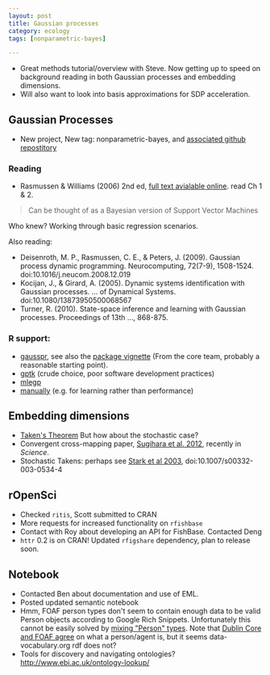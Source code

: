 ```yaml
---
layout: post
title: Gaussian processes
category: ecology
tags: [nonparametric-bayes]

---
```


* Great methods tutorial/overview with Steve.  Now getting up to speed on background reading in both Gaussian processes and embedding dimensions.  
* Will also want to look into basis approximations for SDP acceleration.  

## Gaussian Processes

* New project, New tag: nonparametric-bayes, and [associated github repostitory](https://github.com/cboettig/nonparametric-bayes)

### Reading

* Rasmussen & Williams (2006) 2nd ed, [full text avialable online](http://www.GaussianProcess.org/gpml). read Ch 1 & 2.

> Can be thought of as a Bayesian version of Support Vector Machines

Who knew?  Working through basic regression scenarios.  

Also reading:

* Deisenroth, M. P., Rasmussen, C. E., & Peters, J. (2009). Gaussian process dynamic programming. Neurocomputing, 72(7-9), 1508-1524. doi:10.1016/j.neucom.2008.12.019
* Kocijan, J., & Girard, A. (2005). Dynamic systems identification with Gaussian processes. … of Dynamical Systems. doi:10.1080/13873950500068567
* Turner, R. (2010). State-space inference and learning with Gaussian processes. Proceedings of 13th …, 868-875. 



### R support:

* [gausspr](http://rss.acs.unt.edu/Rdoc/library/kernlab/html/gausspr.html), see also the [package vignette](http://cran.at.r-project.org/web/packages/kernlab/vignettes/kernlab.pdf) (From the core team, probably a reasonable starting point).
* [gptk](http://cran.r-project.org/web/packages/gptk/) (crude choice, poor software development practices)
* [mlegp](http://cran.r-project.org/web/packages/mlegp/vignettes/mlegp.pdf)
* [manually](http://www.r-bloggers.com/gaussian-process-regression-with-r/) (e.g. for learning rather than performance)

## Embedding dimensions

* [Taken's Theorem](http://en.wikipedia.org/wiki/Takens'_theorem) But how about the stochastic case?
* Convergent cross-mapping paper, [Sugihara et al. 2012](http://dx.doi.org/10.1126/science.1227079), recently in *Science*.  
* Stochastic Takens: perhaps see [Stark et al 2003](http://www.ucl.ac.uk/cnda/about/papers/Random_Embed.pdf), doi:10.1007/s00332-003-0534-4 

## rOpenSci

* Checked `ritis`, Scott submitted to CRAN
* More requests for increased functionality on `rfishbase`
* Contact with Roy about developing an API for FishBase.  Contacted Deng
* `httr` 0.2 is on CRAN! Updated `rfigshare` dependency, plan to release soon.  


## Notebook 

* Contacted Ben about documentation and use of EML.  
* Posted updated semantic notebook 
* Hmm, FOAF person types don't seem to contain enough data to be valid Person objects according to Google Rich Snippets.  Unfortunately this cannot be easily solved by [mixing "Person" types](http://answers.semanticweb.com/questions/19200).  Note that [Dublin Core and FOAF agree](http://answers.semanticweb.com/questions/3667/can-dctermsrightsholder-be-used-with-foafperson) on what a person/agent is, but it seems data-vocabulary.org rdf does not? 
* Tools for discovery and navigating ontologies? http://www.ebi.ac.uk/ontology-lookup/
